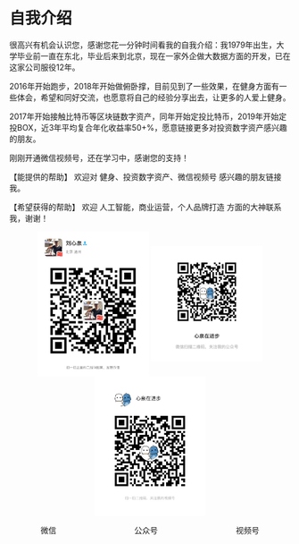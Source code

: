 # 自我介绍
很高兴有机会认识您，感谢您花一分钟时间看我的自我介绍：我1979年出生，大学毕业前一直在东北，毕业后来到北京，现在一家外企做大数据方面的开发，已在这家公司服役12年。

2016年开始跑步，2018年开始做俯卧撑，目前见到了一些效果，在健身方面有一些体会，希望和同好交流，也愿意将自己的经验分享出去，让更多的人爱上健身。

2017年开始接触比特币等区块链数字资产，同年开始定投比特币，2019年开始定投BOX，近3年平均复合年化收益率50+%，愿意链接更多对投资数字资产感兴趣的朋友。

刚刚开通微信视频号，还在学习中，感谢您的支持！

【能提供的帮助】
欢迎对 健身、投资数字资产、微信视频号 感兴趣的朋友链接我。

【希望获得的帮助】
欢迎 人工智能，商业运营，个人品牌打造 方面的大神联系我，谢谢！
<div align=center>

<img src="https://github.com/unetman/works/blob/master/resources/we1.jpg?raw=true" width = "200" div align=center /> 
<img src="https://github.com/unetman/works/blob/master/resources/we2.jpg?raw=true" width = "200" div align=center /> 
<img src="https://github.com/unetman/works/blob/master/resources/we3.jpg?raw=true" width = "200" div align=center />  

微信　　　　　　　　　　公众号　　　　　　　　　　视频号




